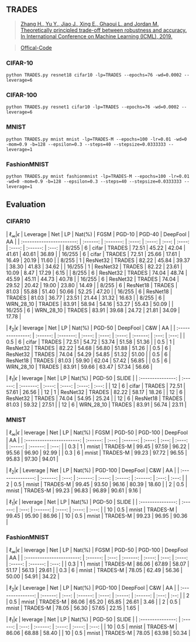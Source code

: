 

## TRADES





> [Zhang H., Yu Y., Jiao J., Xing E., Ghaoui L. and Jordan M. Theoretically principled trade-off between robustness and accuracy. In International Conference on Machine Learning (ICML), 2019.](https://arxiv.org/abs/1901.08573)

> [Offical-Code](https://github.com/yaodongyu/TRADES)

### CIFAR-10

    python TRADES.py resnet18 cifar10 -lp=TRADES --epochs=76 -wd=0.0002 --leverage=6

### CIFAR-100

    python TRADES.py resnet1 cifar10 -lp=TRADES --epochs=76 -wd=0.0002 --leverage=6

### MNIST

    python TRADES.py mnist mnist -lp=TRADES-M --epochs=100 -lr=0.01 -wd=0 -mom=0.9 -b=128 --epsilon=0.3 --steps=40 --stepsize=0.0333333 --leverage=1

### FashionMNIST

    python TRADES.py mnist fashionmnist -lp=TRADES-M --epochs=100 -lr=0.01 -wd=0 -mom=0.9 -b=128 --epsilon=0.3 --steps=40 --stepsize=0.0333333 --leverage=1



## Evaluation



### CIFAR10



| $\ell_{\infty} |\epsilon$ | Leverage |    Net    |   LP   | Nat(%) | FGSM  | PGD-10 | PGD-40 | DeepFool |  AA   |
| :-----------------------: | :------: | :-------: | :----: | :----: | :---: | :----: | :----: | :------: | :---: |
|           8/255           |    6     |   cifar   | TRADES | 72.51  | 45.22 | 42.04  | 41.61  |  40.61   | 36.89 |
|          16/255           |    6     |   cifar   | TRADES | 72.51  | 25.66 | 17.61  | 16.49  |  20.19   | 11.60 |
|           8/255           |    1     | ResNet32  | TRADES | 82.22  | 45.84 | 39.37  | 38.30  |  41.83   | 34.62 |
|          16/255           |    1     | ResNet32  | TRADES | 82.22  | 23.61 | 10.09  |  8.47  |  17.29   | 6.15  |
|           8/255           |    6     | ResNet32  | TRADES | 74.04  | 48.74 | 45.59  | 45.11  |  44.73   | 40.78 |
|          16/255           |    6     | ResNet32  | TRADES | 74.04  | 29.52 | 20.42  | 19.00  |  23.80   | 14.49 |
|           8/255           |    6     | ResNet18  | TRADES | 81.03  | 55.88 | 51.40  | 50.66  |  52.25   | 47.20 |
|          16/255           |    6     | ResNet18  | TRADES | 81.03  | 36.77 | 23.51  | 21.44  |  31.32   | 16.63 |
|           8/255           |    6     | WRN_28_10 | TRADES | 83.91  | 58.94 | 54.16  | 53.27  |  55.43   | 50.09 |
|          16/255           |    6     | WRN_28_10 | TRADES | 83.91  | 39.68 | 24.72  | 21.81  |  34.09   | 17.78 |





| $\ell_2|\epsilon$ | leverage |    Net    |   LP   | Nat(%) | PGD-50 | DeepFool |  C&W  |  AA   |
| :---------------: | :------: | :-------: | :----: | :----: | :----: | :------: | :---: | :---: |
|        0.5        |    6     |   cifar   | TRADES | 72.51  | 54.72  |  53.74   | 51.58 | 51.36 |
|        0.5        |    1     | ResNet32  | TRADES | 82.22  | 54.68  |  56.80   | 51.88 | 51.26 |
|        0.5        |    6     | ResNet32  | TRADES | 74.04  | 54.29  |  54.85   | 51.32 | 51.00 |
|        0.5        |    6     | ResNet18  | TRADES | 81.03  | 59.90  |  62.04   | 57.42 | 56.85 |
|        0.5        |    6     | WRN_28_10 | TRADES | 83.91  | 59.66  |  63.47   | 57.34 | 56.66 |




| $\ell_1|\epsilon$ | leverage |    Net    |   LP   | Nat(%) | PGD-50 | SLIDE |
| :---------------: | :------: | :-------: | :----: | :----: | :----: | :---: |
|        12         |    6     |   cifar   | TRADES | 72.51  | 57.61  | 26.56 |
|        12         |    1     | ResNet32  | TRADES | 82.22  | 58.17  | 18.26 |
|        12         |    6     | ResNet32  | TRADES | 74.04  | 54.95  | 25.24 |
|        12         |    6     | ResNet18  | TRADES | 81.03  | 59.32  | 27.51 |
|        12         |    6     | WRN_28_10 | TRADES | 83.91  | 56.74  | 23.11 |




### MNIST



| $\ell_{\infty} |\epsilon$ | leverage |  Net  |    LP    | Nat(%) | FGSM  | PGD-50 | PGD-100 | DeepFool |  AA   |
| :-----------------------: | :------: | :---: | :------: | :----: | :---: | :----: | :-----: | :------: | :---: |
|            0.3            |    1     | mnist | TRADES-M | 99.45  | 97.59 | 96.22  |  95.56  |  96.90   | 92.99 |
|            0.3            |    6     | mnist | TRADES-M | 99.23  | 97.72 | 96.55  |  95.83  |  97.30   | 94.01 |



| $\ell_2|\epsilon$ | Leverage |  Net  |    LP    | Nat(%) | PGD-100 | DeepFool |  C&W  |  AA   |
| :---------------: | :------: | :---: | :------: | :----: | :-----: | :------: | :---: | :---: |
|         2         |   0.5    | mnist | TRADES-M | 99.45  |  93.50  |  96.16   | 80.39 | 18.60 |
|         2         |   0.5    | mnist | TRADES-M | 99.23  |  96.83  |  96.89   | 90.61 | 9.16  |



| $\ell_1|\epsilon$ | leverage |  Net  |    LP    | Nat(%) | PGD-50 | SLIDE |
| :---------------: | :------: | :---: | :------: | :----: | :----: | :---: |
|        10         |   0.5    | mnist | TRADES-M | 99.45  | 95.90  | 86.96 |
|        10         |   0.5    | mnist | TRADES-M | 99.23  | 96.95  | 90.36 |



### FashionMNIST



| $\ell_{\infty} |\epsilon$ | leverage |  Net  |    LP    | Nat(%) | FGSM  | PGD-50 | PGD-100 | DeepFool |  AA   |
| :-----------------------: | :------: | :---: | :------: | :----: | :---: | :----: | :-----: | :------: | :---: |
|            0.3            |    1     | mnist | TRADES-M | 86.06  | 67.89 | 58.07  |  51.17  |  56.13   | 29.61 |
|            0.3            |    6     | mnist | TRADES-M | 78.05  | 62.49 | 56.36  |  50.00  |  54.91   | 34.22 |



| $\ell_2|\epsilon$ | Leverage |  Net  |    LP    | Nat(%) | PGD-100 | DeepFool |  C&W  |  AA  |
| :---------------: | :------: | :---: | :------: | :----: | :-----: | :------: | :---: | :--: |
|         2         |   0.5    | mnist | TRADES-M | 86.06  |  65.20  |  65.85   | 26.61 | 3.46 |
|         2         |   0.5    | mnist | TRADES-M | 78.05  |  56.30  |  57.65   | 22.15 | 1.65 |



| $\ell_1|\epsilon$ | leverage |  Net  |    LP    | Nat(%) | PGD-50 | SLIDE |
| :---------------: | :------: | :---: | :------: | :----: | :----: | :---: |
|        10         |   0.5    | mnist | TRADES-M | 86.06  | 68.88  | 58.40 |
|        10         |   0.5    | mnist | TRADES-M | 78.05  | 63.98  | 50.34 |

